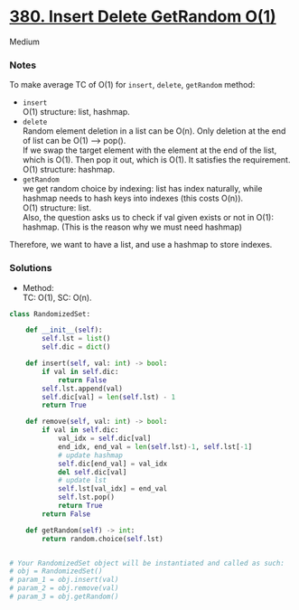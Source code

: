# [380. Insert Delete GetRandom O(1)](https://leetcode.com/problems/insert-delete-getrandom-o1/description/?envType=study-plan-v2&envId=top-interview-150)

Medium

### Notes

To make average TC of O(1) for `insert`, `delete`, `getRandom` method:
- `insert`\
  O(1) structure: list, hashmap.
- `delete`\
  Random element deletion in a list can be O(n). Only deletion at the end of list can be O(1) --> pop().\
  If we swap the target element with the element at the end of the list, which is O(1). Then pop it out, which is O(1). It satisfies the requirement.\
  O(1) structure: hashmap.
- `getRandom`\
  we get random choice by indexing: list has index naturally, while hashmap needs to hash keys into indexes (this costs O(n)).\
  O(1) structure: list.\
Also, the question asks us to check if val given exists or not in O(1):\
hashmap. (This is the reason why we must need hashmap)

Therefore, we want to have a list, and use a hashmap to store indexes.

### Solutions

- Method:\
  TC: O(1), SC: O(n).
```python
class RandomizedSet:

    def __init__(self):
        self.lst = list()
        self.dic = dict()

    def insert(self, val: int) -> bool:
        if val in self.dic:
            return False
        self.lst.append(val)
        self.dic[val] = len(self.lst) - 1
        return True

    def remove(self, val: int) -> bool:
        if val in self.dic:
            val_idx = self.dic[val]
            end_idx, end_val = len(self.lst)-1, self.lst[-1]
            # update hashmap
            self.dic[end_val] = val_idx
            del self.dic[val]
            # update lst
            self.lst[val_idx] = end_val
            self.lst.pop()
            return True
        return False

    def getRandom(self) -> int:
        return random.choice(self.lst)


# Your RandomizedSet object will be instantiated and called as such:
# obj = RandomizedSet()
# param_1 = obj.insert(val)
# param_2 = obj.remove(val)
# param_3 = obj.getRandom()
```
